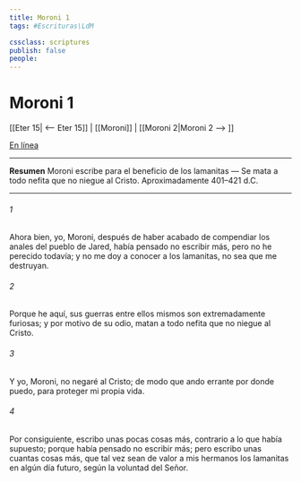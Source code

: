```yaml
---
title: Moroni 1
tags: #Escrituras\LdM

cssclass: scriptures
publish: false
people:
---
```


# Moroni 1
[[Eter 15| <-- Eter 15]] | [[Moroni]] | [[Moroni 2|Moroni 2 --> ]]

[En línea](https://churchofjesuschrist.org/study/scriptures/bofm/moro/1?lang=spa)

---
__Resumen__
Moroni escribe para el beneficio de los lamanitas — Se mata a todo nefita que no niegue al Cristo. Aproximadamente 401–421 d.C.

---
###### 1 
Ahora bien, yo, Moroni, después de haber acabado de compendiar los anales del pueblo de Jared, había pensado no escribir más, pero no he perecido todavía; y no me doy a conocer a los lamanitas, no sea que me destruyan.

###### 2 
Porque he aquí, sus guerras entre ellos mismos son extremadamente furiosas; y por motivo de su odio, matan a todo nefita que no niegue al Cristo.

###### 3 
Y yo, Moroni, no negaré al Cristo; de modo que ando errante por donde puedo, para proteger mi propia vida.

###### 4 
Por consiguiente, escribo unas pocas cosas más, contrario a lo que había supuesto; porque había pensado no escribir más; pero escribo unas cuantas cosas más, que tal vez sean de valor a mis hermanos los lamanitas en algún día futuro, según la voluntad del Señor.

